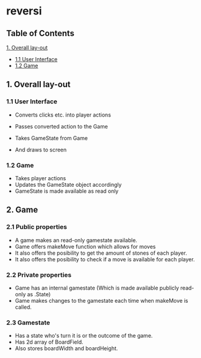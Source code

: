 # reversi

## Table of Contents
[1. Overall lay-out](#overall-lay-out)
- [1.1 User Interface](#11-user-interface)
- [1.2 Game](#12-game)

## 1. Overall lay-out

### 1.1 User Interface
- Converts clicks etc. into player actions
- Passes converted action to the Game

- Takes GameState from Game
- And draws to screen

### 1.2 Game
- Takes player actions
- Updates the GameState object accordingly
- GameState is made available as read only

## 2. Game

### 2.1 Public properties
- A game makes an read-only gamestate available.
- Game offers makeMove function which allows for moves 
- It also offers the posibility to get the amount of stones of each player.
- It also offers the posibility to check if a move is available for each player.

### 2.2 Private properties
- Game has an internal gamestate (Which is made available publicly read-only as .State)
- Game makes changes to the gamestate each time when makeMove is called.

### 2.3 Gamestate
- Has a state who's turn it is or the outcome of the game.
- Has 2d array of BoardField.
- Also stores boardWidth and boardHeight.
